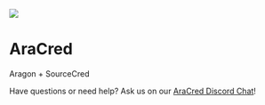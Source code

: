 ![](https://avatars3.githubusercontent.com/u/63201387?s=200&v=4)

# AraCred

Aragon + SourceCred

Have questions or need help? Ask us on our [AraCred Discord Chat](https://discord.gg/nG4Ew2Y)!

